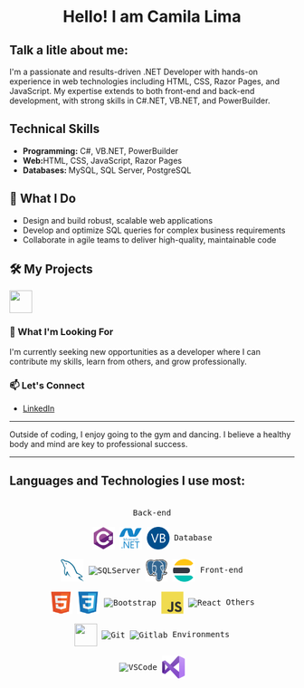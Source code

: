 <div align="center">
    <h1>Hello! I am Camila Lima</h1>
</div>
<h2 align="left"> Talk a litle about me: </h2>

I'm a passionate and results-driven .NET Developer with hands-on experience in web technologies including HTML, CSS, Razor Pages, and JavaScript. My expertise extends to both front-end and back-end development, with strong skills in C#.NET, VB.NET, and PowerBuilder.


<h2 align="left">Technical Skills</h2>
    <ul>
        <li><strong>Programming:</strong> C#, VB.NET, PowerBuilder</li>
        <li><strong>Web:</strong>HTML, CSS, JavaScript, Razor Pages</li>
        <li><strong>Databases: </strong> MySQL, SQL Server, PostgreSQL</li>
    </ul>
  
<h2 align="left">🚀 What I Do</h2>
    <ul>
        <li>Design and build robust, scalable web applications</li>
        <li>Develop and optimize SQL queries for complex business requirements</li>
        <li>Collaborate in agile teams to deliver high-quality, maintainable code</li>
    </ul>

<h2 align="left">🛠️ My Projects</h2>
<a herf="https://github.com/fcamilalima"><img align="center" height="40" width="40" src="https://cdn.jsdelivr.net/gh/devicons/devicon/icons/github/github-original.svg"  /></a>

### 🌱 What I'm Looking For
I'm currently seeking new opportunities as a developer where I can contribute my skills, learn from others, and grow professionally.

### 📫 Let's Connect
- [LinkedIn](https://www.linkedin.com/in/fcamilalima)

---

Outside of coding, I enjoy going to the gym and dancing. I believe a healthy body and mind are key to professional success.

---

<h2 align="left">Languages and Technologies I use most:</h2>
<div align="center">
  <div style="display: inline_block"><br>
    <kbd>
      <kbd>Back-end</kbd>
      <br/><br/>
      <img align="center" alt="C#" height="40" width="40" src="https://raw.githubusercontent.com/devicons/devicon/master/icons/csharp/csharp-original.svg">
      <img align="center" alt=".NET" height="40" width="40" src="https://github.com/devicons/devicon/blob/master/icons/dot-net/dot-net-plain-wordmark.svg">
        <img align="center" alt=".NET" height="40" width="40" src="https://github.com/devicons/devicon/blob/master/icons/visualbasic/visualbasic-plain.svg">
    </kbd>
    <kbd>
      <kbd>Database</kbd>
      <br/><br/>
      <img align="center" alt="MySQL" height="40" width="40" src="https://raw.githubusercontent.com/devicons/devicon/master/icons/mysql/mysql-original.svg">
      <img align="center" alt="SQLServer" height="40" width="40" src="https://cdn.jsdelivr.net/gh/devicons/devicon/icons/microsoftsqlserver/microsoftsqlserver-plain.svg">
      <img align="center" alt="PostgreSQL" height="40" width="40" src="https://github.com/devicons/devicon/blob/master/icons/postgresql/postgresql-original.svg">
      <img align="center" alt="PostgreSQL" height="40" width="40" src="https://github.com/devicons/devicon/blob/master/icons/elasticsearch/elasticsearch-original.svg">
    </kbd>
    <kbd>
      <kbd>Front-end</kbd>
      <br/><br/>
      <img align="center" alt="HTML" height="40" width="40" src="https://raw.githubusercontent.com/devicons/devicon/master/icons/html5/html5-original.svg">
      <img align="center" alt="CSS" height="40" width="40" src="https://raw.githubusercontent.com/devicons/devicon/master/icons/css3/css3-original.svg">
      <img align="center" alt="Bootstrap" height="40" width="40" src="https://cdn.jsdelivr.net/gh/devicons/devicon/icons/bootstrap/bootstrap-original.svg" />
      <img align="center" alt="JavaScript" height="40" width="40" src="https://github.com/devicons/devicon/blob/master/icons/javascript/javascript-original.svg" />
      <img align="center" alt="React" height="40" width="40" src="https://cdn.jsdelivr.net/gh/devicons/devicon/icons/react/react-original.svg">
    </kbd>
    <kbd>
      <kbd>Others</kbd>
      <br/><br/>
      <img align="center" height="40" width="40" src="https://cdn.jsdelivr.net/gh/devicons/devicon/icons/github/github-original.svg" />
      <img align="center" alt="Git" height="40" width="40" src="https://cdn.jsdelivr.net/gh/devicons/devicon/icons/git/git-plain-wordmark.svg"> 
      <img align="center" alt="Gitlab" height="40" width="40" src="https://cdn.jsdelivr.net/gh/devicons/devicon/icons/gitlab/gitlab-original-wordmark.svg"> 
    </kbd>
    <kbd>
      <kbd>Environments</kbd>
      <br/><br/>    
      <img align="center" alt="VSCode" height="40" width="40" src="https://cdn.jsdelivr.net/gh/devicons/devicon/icons/vscode/vscode-original.svg" />
      <img align="center" alt="VisualStudio" height="40" width="40" src="https://github.com/devicons/devicon/blob/master/icons/visualstudio/visualstudio-original.svg"/>
    </kbd>
  </div>
</div>
